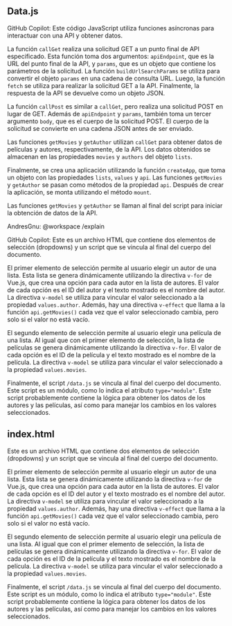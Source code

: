 ## Data.js
GitHub Copilot: Este código JavaScript utiliza funciones asíncronas para interactuar con una API y obtener datos. 

La función `callGet` realiza una solicitud GET a un punto final de API especificado. Esta función toma dos argumentos: `apiEndpoint`, que es la URL del punto final de la API, y `params`, que es un objeto que contiene los parámetros de la solicitud. La función `buildUrlSearchParams` se utiliza para convertir el objeto `params` en una cadena de consulta URL. Luego, la función `fetch` se utiliza para realizar la solicitud GET a la API. Finalmente, la respuesta de la API se devuelve como un objeto JSON.

La función `callPost` es similar a `callGet`, pero realiza una solicitud POST en lugar de GET. Además de `apiEndpoint` y `params`, también toma un tercer argumento `body`, que es el cuerpo de la solicitud POST. El cuerpo de la solicitud se convierte en una cadena JSON antes de ser enviado.

Las funciones `getMovies` y `getAuthor` utilizan `callGet` para obtener datos de películas y autores, respectivamente, de la API. Los datos obtenidos se almacenan en las propiedades `movies` y `authors` del objeto `lists`.

Finalmente, se crea una aplicación utilizando la función `createApp`, que toma un objeto con las propiedades `lists`, `values` y `api`. Las funciones `getMovies` y `getAuthor` se pasan como métodos de la propiedad `api`. Después de crear la aplicación, se monta utilizando el método `mount`.

Las funciones `getMovies` y `getAuthor` se llaman al final del script para iniciar la obtención de datos de la API.

AndresGnu: @workspace /explain 

GitHub Copilot: Este es un archivo HTML que contiene dos elementos de selección (dropdowns) y un script que se vincula al final del cuerpo del documento.

El primer elemento de selección permite al usuario elegir un autor de una lista. Esta lista se genera dinámicamente utilizando la directiva `v-for` de Vue.js, que crea una opción para cada autor en la lista de autores. El valor de cada opción es el ID del autor y el texto mostrado es el nombre del autor. La directiva `v-model` se utiliza para vincular el valor seleccionado a la propiedad `values.author`. Además, hay una directiva `v-effect` que llama a la función `api.getMovies()` cada vez que el valor seleccionado cambia, pero solo si el valor no está vacío.

El segundo elemento de selección permite al usuario elegir una película de una lista. Al igual que con el primer elemento de selección, la lista de películas se genera dinámicamente utilizando la directiva `v-for`. El valor de cada opción es el ID de la película y el texto mostrado es el nombre de la película. La directiva `v-model` se utiliza para vincular el valor seleccionado a la propiedad `values.movies`.

Finalmente, el script `/data.js` se vincula al final del cuerpo del documento. Este script es un módulo, como lo indica el atributo `type="module"`. Este script probablemente contiene la lógica para obtener los datos de los autores y las películas, así como para manejar los cambios en los valores seleccionados.

## index.html

Este es un archivo HTML que contiene dos elementos de selección (dropdowns) y un script que se vincula al final del cuerpo del documento.

El primer elemento de selección permite al usuario elegir un autor de una lista. Esta lista se genera dinámicamente utilizando la directiva `v-for` de Vue.js, que crea una opción para cada autor en la lista de autores. El valor de cada opción es el ID del autor y el texto mostrado es el nombre del autor. La directiva `v-model` se utiliza para vincular el valor seleccionado a la propiedad `values.author`. Además, hay una directiva `v-effect` que llama a la función `api.getMovies()` cada vez que el valor seleccionado cambia, pero solo si el valor no está vacío.

El segundo elemento de selección permite al usuario elegir una película de una lista. Al igual que con el primer elemento de selección, la lista de películas se genera dinámicamente utilizando la directiva `v-for`. El valor de cada opción es el ID de la película y el texto mostrado es el nombre de la película. La directiva `v-model` se utiliza para vincular el valor seleccionado a la propiedad `values.movies`.

Finalmente, el script `/data.js` se vincula al final del cuerpo del documento. Este script es un módulo, como lo indica el atributo `type="module"`. Este script probablemente contiene la lógica para obtener los datos de los autores y las películas, así como para manejar los cambios en los valores seleccionados.
